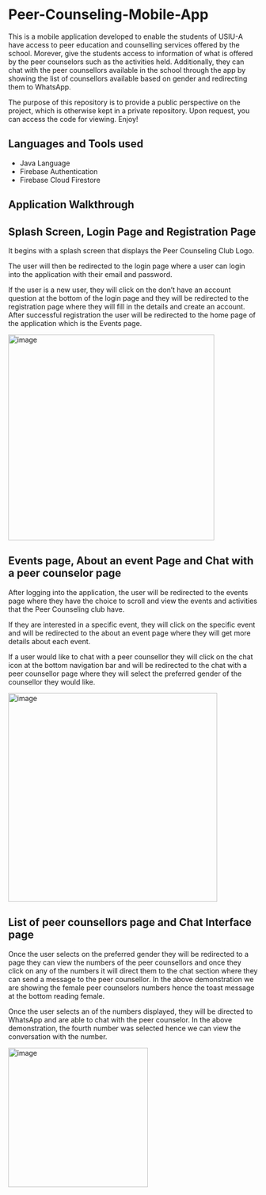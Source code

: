 # Peer-Counseling-Mobile-App
This is a mobile application developed to enable the students of USIU-A have access to peer education and counselling services offered by the school. Morever, give the 
students access to information of what is offered by the peer counselors such as the activities held. Additionally, they can chat with the peer 
counsellors available in the school through the app by showing the list of counsellors available based on gender and redirecting them to WhatsApp.

The purpose of this repository is to provide a public perspective on the project, which is otherwise kept in a private repository. Upon request, you can access the code for viewing. Enjoy!

## Languages and Tools used
- Java Language
- Firebase Authentication
- Firebase Cloud Firestore

## Application Walkthrough
## Splash Screen, Login Page and Registration Page
<p> It begins with a splash screen that displays the Peer Counseling Club Logo. </p>
<p> The user will then be redirected to the login page where a user can login into the application with their email and password. </p>
<p> If the user is a new user, they will click on the don’t have an account question at the bottom of the login page and they will be redirected to 
the registration page where they will fill in the details and create an account. After successful registration the user will be redirected to the home 
page of the application which is the Events page. </p>
<img width="416" alt="image" src="https://github.com/Chebet-Koske/bootCampFeedback/assets/75480550/10e23324-c6b0-455b-bf47-f8af8bf07f4d">

## Events page, About an event Page and Chat with a peer counselor page
<p> After logging into the application, the user will be redirected to the events page where they have the choice to scroll and view the events and activities 
that the Peer Counseling club have. </p>
<p> If they are interested in a specific event, they will click on the specific event and will be redirected to the about an event page where they will get more 
details about each event. </p>
<p> If a user would like to chat with a peer counsellor they will click on the chat icon at the bottom navigation bar and will be redirected to the chat with a 
peer counsellor page where they will select the preferred gender of the counsellor they would like.</p>
<img width="422" alt="image" src="https://github.com/Chebet-Koske/Peer-Counseling-Mobile-App-PublicView/assets/75480550/7b91ca03-6ba8-4e53-bdd9-3bd6e844e088">


## List of peer counsellors page and Chat Interface page
<p> Once the user selects on the preferred gender they will be redirected to a page they can view the numbers of the peer counsellors and once they click on any 
of the numbers it will direct them to the chat section where they can send a message to the peer counsellor. In the above demonstration we are showing the female
peer counselors numbers hence the toast message at the bottom reading female. </p>
<p> Once the user selects an of the numbers displayed, they will be directed to WhatsApp and are able to chat with the peer counselor. In the above demonstration, 
the fourth number was selected hence we can view the conversation with the number.</p>
<img width="282" alt="image" src="https://github.com/Chebet-Koske/Peer-Counseling-Mobile-App-PublicView/assets/75480550/8827ca7f-336b-40aa-8bd0-386aa8af836c">


